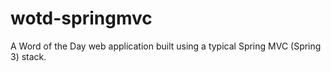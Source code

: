 wotd-springmvc
==============

A Word of the Day web application built using a typical Spring MVC (Spring 3) stack.
